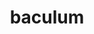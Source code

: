 ---
title: baculum
meaning: stick
ch: ten
pos: noun
stem: bacul
genend: ī
abbgender: n.
abbgender2: neut.
gender: neuter
declension: second
sixms: B
---
